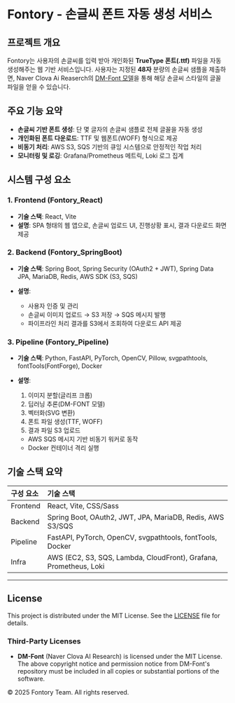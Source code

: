 # Fontory - 손글씨 폰트 자동 생성 서비스

## 프로젝트 개요

Fontory는 사용자의 손글씨를 입력 받아 개인화된 **TrueType 폰트(.ttf)** 파일을 자동 생성해주는 웹 기반 서비스입니다. 사용자는 지정된 **48자** 분량의 손글씨 샘플을 제출하면, Naver Clova Ai Reaserch의 [DM-Font 모델](https://github.com/clovaai/fewshot-font-generation)을 통해 해당 손글씨 스타일의 글꼴 파일을 얻을 수 있습니다.

## 주요 기능 요약

* **손글씨 기반 폰트 생성**: 단 몇 글자의 손글씨 샘플로 전체 글꼴을 자동 생성
* **개인화된 폰트 다운로드**: TTF 및 웹폰트(WOFF) 형식으로 제공
* **비동기 처리**: AWS S3, SQS 기반의 큐잉 시스템으로 안정적인 작업 처리
* **모니터링 및 로깅**: Grafana/Prometheus 메트릭, Loki 로그 집계

## 시스템 구성 요소

### 1. Frontend (Fontory\_React)

* **기술 스택**: React, Vite
* **설명**: SPA 형태의 웹 앱으로, 손글씨 업로드 UI, 진행상황 표시, 결과 다운로드 화면 제공

### 2. Backend (Fontory\_SpringBoot)

* **기술 스택**: Spring Boot, Spring Security (OAuth2 + JWT), Spring Data JPA, MariaDB, Redis, AWS SDK (S3, SQS)
* **설명**:

  * 사용자 인증 및 관리
  * 손글씨 이미지 업로드 → S3 저장 → SQS 메시지 발행
  * 파이프라인 처리 결과를 S3에서 조회하여 다운로드 API 제공

### 3. Pipeline (Fontory\_Pipeline)

* **기술 스택**: Python, FastAPI, PyTorch, OpenCV, Pillow, svgpathtools, fontTools(FontForge), Docker
* **설명**:

  1. 이미지 분할(글리프 크롭)
  2. 딥러닝 추론(DM-FONT 모델)
  3. 벡터화(SVG 변환)
  4. 폰트 파일 생성(TTF, WOFF)
  5. 결과 파일 S3 업로드

  * AWS SQS 메시지 기반 비동기 워커로 동작
  * Docker 컨테이너 격리 실행

## 기술 스택 요약

| 구성 요소    | 기술 스택                                                     |
| :------- | :-------------------------------------------------------- |
| Frontend | React, Vite, CSS/Sass                                     |
| Backend  | Spring Boot, OAuth2, JWT, JPA, MariaDB, Redis, AWS S3/SQS   |
| Pipeline | FastAPI, PyTorch, OpenCV, svgpathtools, fontTools, Docker |
| Infra    | AWS (EC2, S3, SQS, Lambda, CloudFront), Grafana, Prometheus, Loki       |

---

## License

This project is distributed under the MIT License. See the [LICENSE](./LICENSE) file for details.

### Third-Party Licenses

* **DM-Font** (Naver Clova AI Research) is licensed under the MIT License.
  The above copyright notice and permission notice from DM-Font's repository must be included in all copies or substantial portions of the software.

© 2025 Fontory Team. All rights reserved.
